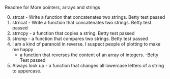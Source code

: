  Readme for More pointers, arrays and strings

 0. strcat - Write a function that concatenates two strings.
 	Betty test passed
 1. strncat - Write a function that concatenates two strings.
 	Betty test passed
 2. strncpy - a function that copies a string.
 	Betty test passed
 3. strcmp - a function that compares two strings.
 	Betty test passed
 4. I am a kind of paranoid in reverse. I suspect people of plotting to make me happy
 	- a function that reverses the content of an array of integers.
	-Betty Test passed
 5. Always look up - a function that changes all lowercase letters of a string to uppercase.

